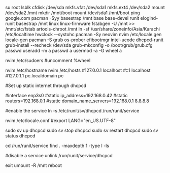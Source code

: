 su root
lsblk
cfdisk /dev/sda
mkfs.vfat /dev/sda1
mkfs.ext4 /dev/sda2
mount /dev/sda2 /mnt
mkdir /mnt/boot
mount /dev/sda1 /mnt/boot
ping google.com
pacman -Syy
basestrap /mnt base base-devel runit elogind-runit
basestrap /mnt linux linux-firmware
fstabgen -U /mnt >> /mnt/etc/fstab
artools-chroot /mnt
ln -sf /usr/share/zoneinfo/Asia/Karachi /etc/localtime
hwclock --systohc
pacman -Sy neovim
nvim /etc/locale.gen
locale-gen
pacman -S grub os-prober efibootmgr intel-ucode dhcpcd-runit
grub-install --recheck /dev/sda
grub-mkconfig -o /boot/grub/grub.cfg
passwd
useradd -m a
passwd a
usermod -a -G wheel a

nvim /etc/sudoers
#uncomment %wheel

nvim /etc/hostname
nvim /etc/hosts
#127.0.0.1	localhost
#::1		localhost
#127.0.1.1	pc.localdomain pc

#Set up static internet through dhcpcd

#interface enp3s0
#static ip_address=192.168.0.42
#static routers=192.168.0.1
#static domain_name_servers=192.168.0.1 8.8.8.8

#enable the service
ln -s /etc/runit/sv/dhcpcd /run/runit/service

nvim /etc/locale.conf
#export LANG="en_US.UTF-8"

sudo sv up dhcpcd
sudo sv stop dhcpcd
sudo sv restart dhcpcd
sudo sv status dhcpcd

cd /run/runit/service
find . -maxdepth 1 -type l -ls

#disable a service 
unlink /run/runit/service/dhcpcd

exit 
umount -R /mnt
reboot

